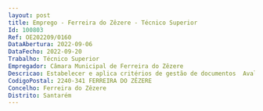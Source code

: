 ```yaml
--- 
layout: post
title: Emprego - Ferreira do Zêzere - Técnico Superior
Id: 100803
Ref: OE202209/0160
DataAbertura: 2022-09-06
DataFecho: 2022-09-20
Trabalho: Técnico Superior
Empregador: Câmara Municipal de Ferreira do Zêzere
Descricao: Estabelecer e aplica critérios de gestão de documentos  Avaliar e organizar a documentação de fundos públicos e privados com interesse administrativo, probatório e cultural, tais como documentos textuais, cartográficos, audiovisuais e legíveis por máquina, de acordo com sistemas de classificação que define a partir do estudo da instituição produtora da documentação   Orientar e elaborar instrumentos de descrição da documentação, tais como guias, inventários, catálogos e índices    Promover ações de difusão, a fim de tornar acessíveis as fontes   Executar ou dirigir os trabalhos, tendo em vista a conservação e o restauro de documentos.
CodigoPostal: 2240-341 FERREIRA DO ZÊZERE
Concelho: Ferreira do Zêzere
Distrito: Santarém
--- 
```

